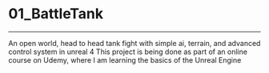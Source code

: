 # 01_BattleTank
******
An open world, head to head tank fight with simple ai, terrain, and advanced control system in unreal 4
This project is being done as part of an online course on Udemy, where I am learning the basics of the Unreal Engine
